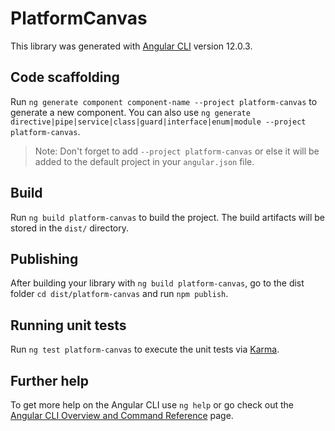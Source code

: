 # PlatformCanvas

This library was generated with [Angular CLI](https://github.com/angular/angular-cli) version 12.0.3.

## Code scaffolding

Run `ng generate component component-name --project platform-canvas` to generate a new component. You can also use `ng generate directive|pipe|service|class|guard|interface|enum|module --project platform-canvas`.
> Note: Don't forget to add `--project platform-canvas` or else it will be added to the default project in your `angular.json` file. 

## Build

Run `ng build platform-canvas` to build the project. The build artifacts will be stored in the `dist/` directory.

## Publishing

After building your library with `ng build platform-canvas`, go to the dist folder `cd dist/platform-canvas` and run `npm publish`.

## Running unit tests

Run `ng test platform-canvas` to execute the unit tests via [Karma](https://karma-runner.github.io).

## Further help

To get more help on the Angular CLI use `ng help` or go check out the [Angular CLI Overview and Command Reference](https://angular.io/cli) page.
